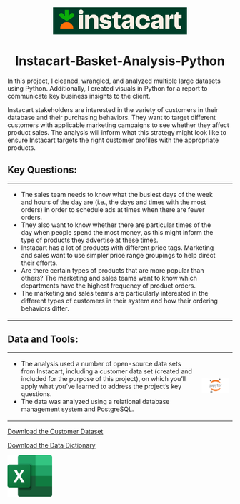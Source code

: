 <div align="center">
  <img src="https://github.com/Tiffkinn/Instacart-Basket-Analysis-Python/blob/main/images/instacart3.jpg" alt="Instacart-Basket-Analysis-Python Logo" width="300">
</div>

<h1 align="center">Instacart-Basket-Analysis-Python</h1>



In this project, I cleaned, wrangled, and analyzed multiple large datasets using Python. Additionally, I created visuals in Python for a report to communicate key business insights to the client.

Instacart stakeholders are interested in the variety of customers in their database and their purchasing behaviors. They want to target different customers with applicable marketing campaigns to see whether they affect product sales. The analysis will inform what this strategy might look like to ensure Instacart targets the right customer profiles with the appropriate products.

## Key Questions:

<table>
  <tr>
    <td>
      <ul>
        <li>The sales team needs to know what the busiest days of the week and hours of the day are (i.e., the days and times with the most orders) in order to schedule ads at times when there are fewer orders.</li>
        <li>They also want to know whether there are particular times of the day when people spend the most money, as this might inform the type of products they advertise at these times.</li>
        <li>Instacart has a lot of products with different price tags. Marketing and sales want to use simpler price range groupings to help direct their efforts.</li>
        <li>Are there certain types of products that are more popular than others? The marketing and sales teams want to know which departments have the highest frequency of product orders.</li>
        <li>The marketing and sales teams are particularly interested in the different types of customers in their system and how their ordering behaviors differ.</li>
      </ul>
    </td>
    <td>
    </td>
  </tr>
</table>

## Data and Tools:

<table>
  <tr>
    <td>
      <ul>
        <li>The analysis used a number of open-source data sets from Instacart, including a customer data set (created and included for the purpose of this project), on which you’ll apply what you’ve learned to address the project’s key questions. </li>
        <li>The data was analyzed using a relational database management system and PostgreSQL.</li>
      </ul>
    </td>
    </ul>
    </td>
    <td>
      <img src="https://github.com/Tiffkinn/Instacart-Basket-Analysis-Python/blob/main/images/Jupyter_logo.png" alt="Jupyter Logo" width="300">
    </td>
  </tr>
</table>

[Download the Customer Dataset](https://s3.amazonaws.com/coach-courses-us/public/courses/data-immersion/A4/A4_Data_Assets/customers.zip)  

[Download the Data Dictionary](https://gist.github.com/jeremystan/c3b39d947d9b88b3ccff3147dbcf6c6b)

<img src="https://github.com/Tiffkinn/Instacart-Basket-Analysis-Python/blob/main/images/Excel_logo2.png" alt="Excel Logo" width="100">
